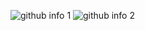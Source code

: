![github info 1](https://github-readme-stats.vercel.app/api?username=Kim-Dewelski&show_icons=true&theme=nord&include_all_commits=true)
![github info 2](https://github-readme-stats.vercel.app/api/top-langs/?username=Kim-Dewelski&theme=nord&layout=compact)
